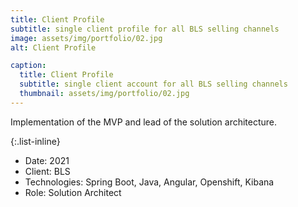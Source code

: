 ```yaml
---
title: Client Profile
subtitle: single client profile for all BLS selling channels
image: assets/img/portfolio/02.jpg
alt: Client Profile

caption:
  title: Client Profile
  subtitle: single client account for all BLS selling channels
  thumbnail: assets/img/portfolio/02.jpg
---
```


Implementation of the MVP and lead of the solution architecture.

{:.list-inline}
- Date: 2021
- Client: BLS
- Technologies: Spring Boot, Java, Angular, Openshift, Kibana
- Role: Solution Architect

